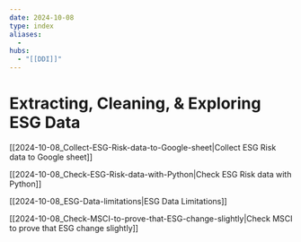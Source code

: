 ```yaml
---
date: 2024-10-08
type: index
aliases:
  -
hubs:
  - "[[DDI]]"
---
```


# Extracting, Cleaning, & Exploring ESG Data

[[2024-10-08_Collect-ESG-Risk-data-to-Google-sheet|Collect ESG Risk data to Google sheet]]

[[2024-10-08_Check-ESG-Risk-data-with-Python|Check ESG Risk data with Python]]

[[2024-10-08_ESG-Data-limitations|ESG Data Limitations]]

[[2024-10-08_Check-MSCI-to-prove-that-ESG-change-slightly|Check MSCI to prove that ESG change slightly]]
